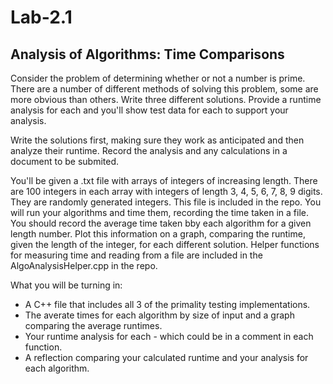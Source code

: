 # Lab-2.1
## Analysis of Algorithms: Time Comparisons
Consider the problem of determining whether or not a number is prime. There are a number of different methods of solving this problem, some are more obvious than others. Write three different solutions. Provide a runtime analysis for each and you'll show test data for each to support your analysis.

Write the solutions first, making sure they work as anticipated and then analyze their runtime. Record the analysis and any calculations in a document to be submited.

You'll be given a .txt file with arrays of integers of increasing length. There are 100 integers in each array with integers of length 3, 4, 5, 6, 7, 8, 9 digits. They are randomly generated integers. This file is included in the repo. You will run your algorithms and time them, recording the time taken in a file. You should record the average time taken bby each algorithm for a given length number. Plot this information on a graph, comparing the runtime, given the length of the integer, for each different solution. Helper functions for measuring time and reading from a file are included in the AlgoAnalysisHelper.cpp in the repo. 

What you will be turning in:
- A C++ file that includes all 3 of the primality testing implementations.
- The averate times for each algorithm by size of input and a graph comparing the average runtimes.
- Your runtime analysis for each - which could be in a comment in each function.
- A reflection comparing your calculated runtime and your analysis for each algorithm. 
